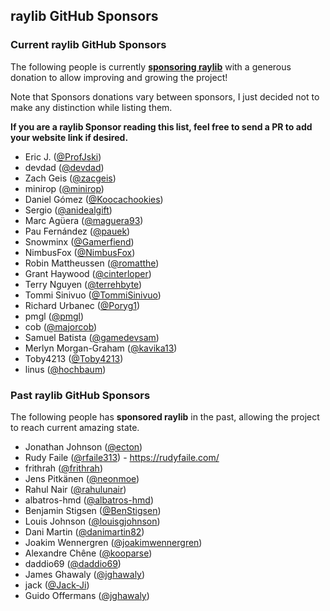 ## raylib GitHub Sponsors

### Current raylib GitHub Sponsors

The following people is currently [**sponsoring raylib**](https://github.com/sponsors/raysan5) with a generous donation to allow improving and growing the project!

Note that Sponsors donations vary between sponsors, I just decided not to make any distinction while listing them.

**If you are a raylib Sponsor reading this list, feel free to send a PR to add your website link if desired.**

 - Eric J. ([@ProfJski](https://github.com/ProfJski))
 - devdad ([@devdad](https://github.com/devdad))
 - Zach Geis ([@zacgeis](https://github.com/zacgeis))
 - minirop ([@minirop](https://github.com/minirop))
 - Daniel Gómez ([@Koocachookies](https://github.com/Koocachookies))
 - Sergio ([@anidealgift](https://github.com/anidealgift))
 - Marc Agüera ([@maguera93](https://github.com/maguera93))
 - Pau Fernández ([@pauek](https://github.com/pauek))
 - Snowminx ([@Gamerfiend](https://github.com/Gamerfiend))
 - NimbusFox ([@NimbusFox](https://github.com/NimbusFox))
 - Robin Mattheussen ([@romatthe](https://github.com/romatthe))
 - Grant Haywood ([@cinterloper](https://github.com/cinterloper))
 - Terry Nguyen ([@terrehbyte](https://github.com/terrehbyte))
 - Tommi Sinivuo ([@TommiSinivuo](https://github.com/TommiSinivuo))
 - Richard Urbanec ([@Poryg1](https://github.com/Poryg1))
 - pmgl ([@pmgl](https://github.com/pmgl))
 - cob ([@majorcob](https://github.com/majorcob))
 - Samuel Batista ([@gamedevsam](https://github.com/gamedevsam))
 - Merlyn Morgan-Graham ([@kavika13](https://github.com/kavika13))
 - Toby4213 ([@Toby4213](https://github.com/Toby4213))
 - linus ([@hochbaum](https://github.com/hochbaum))


### Past raylib GitHub Sponsors

The following people has **sponsored raylib** in the past, allowing the project to reach current amazing state.

 - Jonathan Johnson ([@ecton](https://github.com/ecton))
 - Rudy Faile ([@rfaile313](https://github.com/rfaile313)) - https://rudyfaile.com/
 - frithrah ([@frithrah](https://github.com/frithrah))
 - Jens Pitkänen ([@neonmoe](https://github.com/neonmoe))
 - Rahul Nair ([@rahulunair](https://github.com/rahulunair)) 
 - albatros-hmd ([@albatros-hmd](https://github.com/albatros-hmd))
 - Benjamin Stigsen ([@BenStigsen](https://github.com/BenStigsen))
 - Louis Johnson ([@louisgjohnson](https://github.com/louisgjohnson))
 - Dani Martin ([@danimartin82](https://github.com/danimartin82))
 - Joakim Wennergren ([@joakimwennergren](https://github.com/joakimwennergren))
 - Alexandre Chêne ([@kooparse](https://github.com/kooparse))
 - daddio69 ([@daddio69](https://github.com/daddio69))
 - James Ghawaly ([@jghawaly](https://github.com/jghawaly))
 - jack ([@Jack-Ji](https://github.com/Jack-Ji))
 - Guido Offermans ([@jghawaly](https://github.com/GuidoOffermans))

